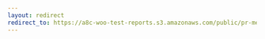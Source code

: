 ```yaml
---
layout: redirect
redirect_to: https://a8c-woo-test-reports.s3.amazonaws.com/public/pr-merge/40930/api/index.html
---
```

